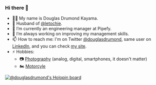 ### Hi there 👋

- 👨‍💻 My name is Douglas Drumond Kayama.
- 💑 Husband of [@letochie](https://github.com/letochie).
- 🔭 I’m currently an engineering manager at Pipefy.
- 🌱 I’m always working on improving my management skills.
- 📫 How to reach me: 
    I'm on Twitter [@douglasdrumond](https://twitter.com/douglasdrumond), same user on [LinkedIn](https://www.linkedin.com/in/douglasdrumond), and you can check [my site](https://www.cafelinear.com).
- ⚡ Hobbies:
    - 📷 [Photography](https://flickr.com/photos/douglasdrumz) (analog, digital, smartphones, it doesn't matter)
    - 🏍️ [Motorcyle](https://www.instagram.com/dkmichi)


<!--
**douglasdrumond/douglasdrumond** is a ✨ _special_ ✨ repository because its `README.md` (this file) appears on your GitHub profile.

Here are some ideas to get you started:

- 🔭 I’m currently working on ...
- 🌱 I’m currently learning ...
- 👯 I’m looking to collaborate on ...
- 🤔 I’m looking for help with ...
- 💬 Ask me about ...
- 📫 How to reach me: ...
- 😄 Pronouns: ...
- ⚡ Fun fact: ...
-->
[![@douglasdrumond's Holopin board](https://holopin.io/api/user/board?user=douglasdrumond)](https://holopin.io/@douglasdrumond)
